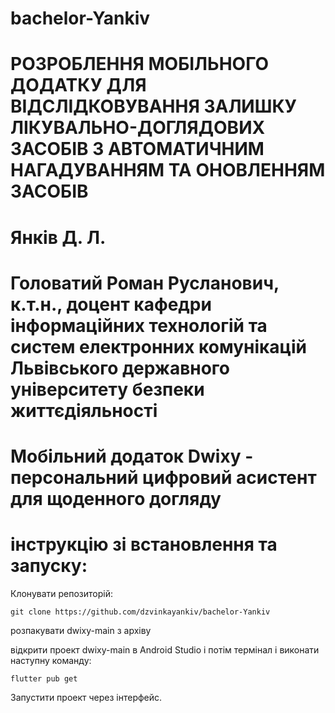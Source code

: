 # bachelor-Yankiv
# РОЗРОБЛЕННЯ МОБІЛЬНОГО ДОДАТКУ ДЛЯ ВІДСЛІДКОВУВАННЯ ЗАЛИШКУ ЛІКУВАЛЬНО-ДОГЛЯДОВИХ ЗАСОБІВ З АВТОМАТИЧНИМ НАГАДУВАННЯМ ТА ОНОВЛЕННЯМ ЗАСОБІВ
# Янків Д. Л.
# Головатий Роман Русланович, к.т.н., доцент кафедри інформаційних технологій та систем електронних комунікацій Львівського державного університету безпеки життєдіяльності
# Мобільний додаток Dwixy - персональний цифровий асистент для щоденного догляду
# інструкцію зі встановлення та запуску:
Клонувати репозиторій:

`git clone https://github.com/dzvinkayankiv/bachelor-Yankiv` 

розпакувати dwixy-main з архіву

відкрити проект dwixy-main в Android Studio і потім термінал і виконати наступну команду:

`flutter pub get`

Запустити проект через інтерфейс.
